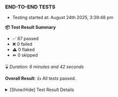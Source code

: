 ### END-TO-END TESTS

- Testing started at: August 24th 2025, 3:39:48 pm

**📦 Test Result Summary**

- ✅ 87 passed
- ❌ 0 failed
- ⚠️ 0 flaked
- ⏩ 0 skipped

⌛ _Duration: 6 minutes and 42 seconds_

**Overall Result**: 👍 All tests passed.



<details>
    <summary>[Show/Hide] Test Result Details</summary>
    <div markdown="1">

| Test | Browser | Test Case | Tags | Result |
| :---: | :---: | :--- | :---: | :---: |

</div>
</details>


<!-- To see the full report, please visit our CI/CD pipeline with reporter. -->